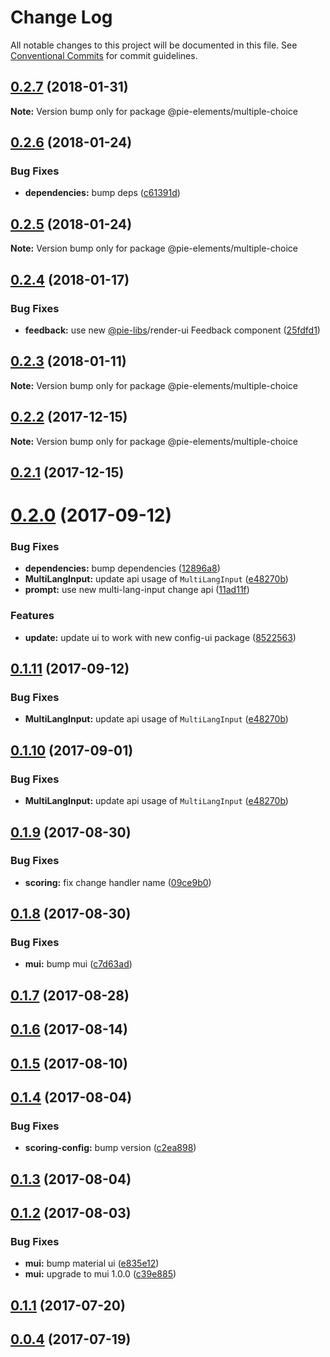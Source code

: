 # Change Log

All notable changes to this project will be documented in this file.
See [Conventional Commits](https://conventionalcommits.org) for commit guidelines.

<a name="0.2.7"></a>
## [0.2.7](https://github.com/PieElements/pie-elements/compare/@pie-elements/multiple-choice@0.2.6...@pie-elements/multiple-choice@0.2.7) (2018-01-31)




**Note:** Version bump only for package @pie-elements/multiple-choice

<a name="0.2.6"></a>
## [0.2.6](https://github.com/PieElements/pie-elements/compare/@pie-elements/multiple-choice@0.2.5...@pie-elements/multiple-choice@0.2.6) (2018-01-24)


### Bug Fixes

* **dependencies:** bump deps ([c61391d](https://github.com/PieElements/pie-elements/commit/c61391d))




<a name="0.2.5"></a>
## [0.2.5](https://github.com/PieElements/pie-elements/compare/@pie-elements/multiple-choice@0.2.4...@pie-elements/multiple-choice@0.2.5) (2018-01-24)




**Note:** Version bump only for package @pie-elements/multiple-choice

<a name="0.2.4"></a>
## [0.2.4](https://github.com/PieElements/pie-elements/compare/@pie-elements/multiple-choice@0.2.3...@pie-elements/multiple-choice@0.2.4) (2018-01-17)


### Bug Fixes

* **feedback:** use new [@pie-libs](https://github.com/pie-libs)/render-ui Feedback component ([25fdfd1](https://github.com/PieElements/pie-elements/commit/25fdfd1))




<a name="0.2.3"></a>
## [0.2.3](https://github.com/PieElements/pie-elements/compare/@pie-elements/multiple-choice@0.2.2...@pie-elements/multiple-choice@0.2.3) (2018-01-11)




**Note:** Version bump only for package @pie-elements/multiple-choice

<a name="0.2.2"></a>
## [0.2.2](https://github.com/PieElements/pie-elements/compare/@pie-elements/multiple-choice@0.2.1...@pie-elements/multiple-choice@0.2.2) (2017-12-15)




**Note:** Version bump only for package @pie-elements/multiple-choice

<a name="0.2.1"></a>
## [0.2.1](https://github.com/PieElements/pie-elements/compare/@pie-elements/multiple-choice@0.2.0...@pie-elements/multiple-choice@0.2.1) (2017-12-15)




<a name="0.2.0"></a>
# [0.2.0](https://github.com/PieElements/pie-elements/compare/@pie-elements/multiple-choice@0.1.9...@pie-elements/multiple-choice@0.2.0) (2017-09-12)


### Bug Fixes

* **dependencies:** bump dependencies ([12896a8](https://github.com/PieElements/pie-elements/commit/12896a8))
* **MultiLangInput:** update api usage of `MultiLangInput` ([e48270b](https://github.com/PieElements/pie-elements/commit/e48270b))
* **prompt:** use new multi-lang-input change api ([11ad11f](https://github.com/PieElements/pie-elements/commit/11ad11f))


### Features

* **update:** update ui to work with new config-ui package ([8522563](https://github.com/PieElements/pie-elements/commit/8522563))




<a name="0.1.11"></a>
## [0.1.11](https://github.com/PieElements/pie-elements/compare/@pie-elements/multiple-choice@0.1.9...@pie-elements/multiple-choice@0.1.11) (2017-09-12)


### Bug Fixes

* **MultiLangInput:** update api usage of `MultiLangInput` ([e48270b](https://github.com/PieElements/pie-elements/commit/e48270b))




<a name="0.1.10"></a>
## [0.1.10](https://github.com/PieElements/pie-elements/compare/@pie-elements/multiple-choice@0.1.9...@pie-elements/multiple-choice@0.1.10) (2017-09-01)


### Bug Fixes

* **MultiLangInput:** update api usage of `MultiLangInput` ([e48270b](https://github.com/PieElements/pie-elements/commit/e48270b))




<a name="0.1.9"></a>
## [0.1.9](https://github.com/PieElements/pie-elements/compare/@pie-elements/multiple-choice@0.1.8...@pie-elements/multiple-choice@0.1.9) (2017-08-30)


### Bug Fixes

* **scoring:** fix change handler name ([09ce9b0](https://github.com/PieElements/pie-elements/commit/09ce9b0))




<a name="0.1.8"></a>
## [0.1.8](https://github.com/PieElements/pie-elements/compare/@pie-elements/multiple-choice@0.1.7...@pie-elements/multiple-choice@0.1.8) (2017-08-30)


### Bug Fixes

* **mui:** bump mui ([c7d63ad](https://github.com/PieElements/pie-elements/commit/c7d63ad))




<a name="0.1.7"></a>
## [0.1.7](https://github.com/PieElements/pie-elements/compare/@pie-elements/multiple-choice@0.1.6...@pie-elements/multiple-choice@0.1.7) (2017-08-28)




<a name="0.1.6"></a>
## [0.1.6](https://github.com/PieElements/pie-elements/compare/@pie-elements/multiple-choice@0.1.5...@pie-elements/multiple-choice@0.1.6) (2017-08-14)




<a name="0.1.5"></a>
## [0.1.5](https://github.com/PieElements/pie-elements/compare/@pie-elements/multiple-choice@0.1.4...@pie-elements/multiple-choice@0.1.5) (2017-08-10)




<a name="0.1.4"></a>
## [0.1.4](https://github.com/PieElements/pie-elements/compare/@pie-elements/multiple-choice@0.1.3...@pie-elements/multiple-choice@0.1.4) (2017-08-04)


### Bug Fixes

* **scoring-config:** bump version ([c2ea898](https://github.com/PieElements/pie-elements/commit/c2ea898))




<a name="0.1.3"></a>
## [0.1.3](https://github.com/PieElements/pie-elements/compare/@pie-elements/multiple-choice@0.1.2...@pie-elements/multiple-choice@0.1.3) (2017-08-04)




<a name="0.1.2"></a>
## [0.1.2](https://github.com/PieElements/pie-elements/compare/@pie-elements/multiple-choice@0.1.1...@pie-elements/multiple-choice@0.1.2) (2017-08-03)


### Bug Fixes

* **mui:** bump material ui ([e835e12](https://github.com/PieElements/pie-elements/commit/e835e12))
* **mui:** upgrade to mui 1.0.0 ([c39e885](https://github.com/PieElements/pie-elements/commit/c39e885))




<a name="0.1.1"></a>
## [0.1.1](https://github.com/PieElements/pie-elements/compare/@pie-elements/multiple-choice@0.1.0...@pie-elements/multiple-choice@0.1.1) (2017-07-20)




<a name="0.0.4"></a>
## [0.0.4](https://github.com/PieElements/pie-elements/compare/@pie-elements/multiple-choice@0.0.3...@pie-elements/multiple-choice@0.0.4) (2017-07-19)
